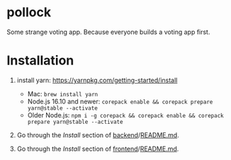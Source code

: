 # pollock
Some strange voting app. Because everyone builds a voting app first.

# Installation
1. install yarn: https://yarnpkg.com/getting-started/install
   - Mac: `brew install yarn`
   - Node.js 16.10 and newer: `corepack enable && corepack prepare yarn@stable --activate`
   - Older Node.js: `npm i -g corepack && corepack enable && corepack prepare yarn@stable --activate`

2. Go through the *Install* section of [backend](backend)/[README.md](backend/README.md#install).
3. Go through the *Install* section of [frontend](frontend)/[README.md](frontend/README.md#install).

